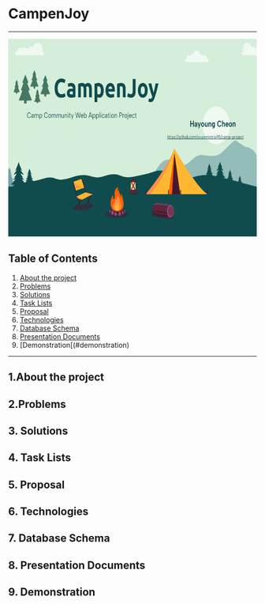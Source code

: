 # CampenJoy
---
<img src="https://github.com/oyunmintrio95/camp-project/blob/main/documents/intro_campenjoy.png"  width="800" height="400"/>


## Table of Contents
1. [ About the project ](#about-project)
2. [ Problems ](#problems)
3. [ Solutions ](#solutions)
4. [ Task Lists ](#task_lists)
5. [Proposal](#proposal)
6. [ Technologies ](#technologies)
7. [Database Schema](#database)
8. [Presentation Documents](#presentation_documents)
9. [Demonstration[(#demonstration)
---

<a name="about-project"></a>
## 1.About the project

<a name="problems"></a>
## 2.Problems

<a name="solutions"></a>
## 3. Solutions

<a name="task_lists"></a>
## 4. Task Lists


<a name="proposal"></a>
## 5. Proposal


<a name="technologies"></a>
## 6. Technologies

<a name="database"></a>
## 7. Database Schema

<a name="presentation_documents"></a>
## 8. Presentation Documents

<a name="demonstration"></a>
## 9. Demonstration



